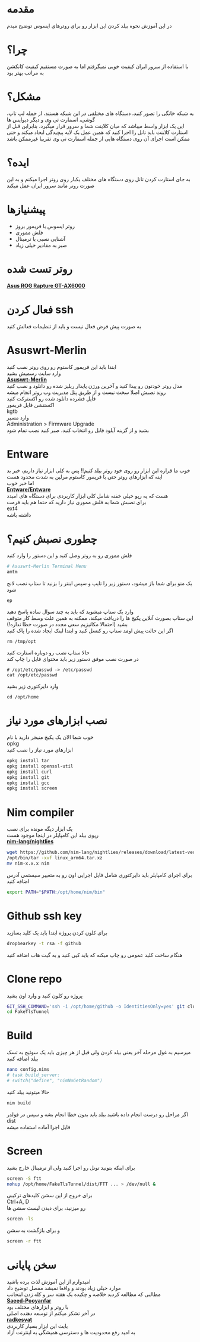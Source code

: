 # مقدمه
در این آموزش نحوه بیلد کردن این ابزار رو برای روترهای ایسوس توضیح میدم  
# چرا؟
با استفاده از سرور ایران کیفیت خوبی نمیگرفتم اما به صورت مستقیم کیفیت کانکشن به مراتب بهتر بود  
# مشکل؟
یه شبکه خانگی را تصور کنید، دستگاه های مختلفی در این شبکه هستند، از جمله لپ تاپ، گوشی، اسمارت تی وی و دیگر دیوایس ها  
این یک ابزار واسط میباشد که میان کلاینت شما و سرور قرار میگیرد، بنابراین قبل از استارت کلاینت باید تانل را اجرا کنید که همین عمل یک لایه پیچیدگی ایجاد میکند و حتی ممکن است اجرای آن روی دستگاه هایی از جمله اسمارت تی وی تقریبا غیرممکن باشد
# ایده؟
به جای استارت کردن تانل روی دستگاه های مختلف یکبار روی روتر اجرا میکنم و به این صورت روتر مانند سرور ایران عمل میکند
# پیشنیازها
- روتر ایسوس با فریمور بروز
- فلش مموری
- آشنایی نسبی با ترمینال
- صبر به مقادیر خیلی زیاد
# روتر تست شده
[**Asus ROG Rapture GT-AX6000**](https://rog.asus.com/us/networking/rog-rapture-gt-ax6000-model)
# فعال کردن ssh
به صورت پیش فرض فعال نیست و باید از تنظیمات فعالش کنید
# Asuswrt-Merlin
ابتدا باید این فریمور کاستوم رو روی روتر نصب کنید  
وارد سایت رسمیش بشید  
[**Asuswrt-Merlin**](https://www.asuswrt-merlin.net)  
مدل روتر خودتون رو پیدا کنید و آخرین ورژن پایدار ریلیز شده رو دانلود و نصب کنید  
روند نصبش اصلا سخت نیست و از طریق پنل مدیریت وب روتر انجام میشه  
فایل فشرده دانلود شده رو اکسترکت کنید  
اکستنشن فایل فریمور  
kgtb  
وارد مسیر  
Administration > Firmware Upgrade  
بشید و از گزینه آپلود فایل رو انتخاب کنید، صبر کنید نصب تمام شود
# Entware
خوب ما قراره این ابزار رو روی خود روتر بیلد کنیم!! پس به کلی ابزار نیاز داریم، خبر بد اینه که ابزارهای روتر حتی با فریمور کاستوم مرلین به شدت محدود هست  
اما خبر خوب  
[**Entware/Entware**](https://github.com/Entware/Entware)  
هست که یه رپو خیلی خفنه شامل کلی ابزار کاربردی برای دستگاه های امبدد  
برای نصبش شما به فلش مموری نیاز دارید که حتما هم باید فرمت  
ext4  
داشته باشه  
# چطوری نصبش کنیم؟
فلش مموری رو به روتر وصل کنید و این دستور را وارد کنید  
```bash
# Asuswrt-Merlin Terminal Menu
amtm
```
یک منو برای شما باز میشود، دستور زیر را تایپ و سپس اینتر را بزنید تا ستاپ نصب لانچ شود  
```
ep
```
وارد یک ستاپ میشوید که باید به چند سوال ساده پاسخ دهید  
این ستاپ بصورت آنلاین پکیج ها را دریافت میکند، ممکنه به همین علت وسط کار متوقف بشید (احتمالا مکانیزیم سعی مجدد در صورت خطا نداره!)  
اگر این حالت پیش اومد ستاپ رو کنسل کنید و ابتدا لینک ایجاد شده را پاک کنید  
```
rm /tmp/opt
```
حالا ستاپ نصب رو دوباره استارت کنید  
در صورت نصب موفق دستور زیر باید محتوای فایل را چاپ کند  
```
# /opt/etc/passwd -> /etc/passwd
cat /opt/etc/passwd
```
وارد دایرکتوری زیر بشید
```
cd /opt/home
``` 
# نصب ابزارهای مورد نیاز
خوب شما الان یک پکیج منیجر دارید با نام  
opkg  
ابزارهای مورد نیاز را نصب کنید  
```bash
opkg install tar
opkg install openssl-util
opkg install curl
opkg install git
opkg install gcc
opkg install screen
```
# Nim compiler
یک ابزار دیگه مونده برای نصب  
رپوی بیلد این کامپایلر در اینجا موجود هست  
[**nim-lang/nightlies**](https://github.com/nim-lang/nightlies/releases)  
```bash
wget https://github.com/nim-lang/nightlies/releases/download/latest-version-1-6/linux_arm64.tar.xz
/opt/bin/tar -xvf linux_arm64.tar.xz
mv nim-x.x.x nim
```
برای اجرای کامپایلر باید دایرکتوری شامل فایل اجرایی اون رو به متغییر سیستمی آدرس اضافه کنید  
```bash
export PATH="$PATH:/opt/home/nim/bin"
```
# Github ssh key
برای کلون کردن پروژه ابتدا باید یک کلید بسازید  
```bash
dropbearkey -t rsa -f github
```
هنگام ساخت کلید عمومی رو چاپ میکنه که باید کپی کنید و به گیت هاب اضافه کنید
# Clone repo
پروژه رو کلون کنید و وارد اون بشید  
```bash
GIT_SSH_COMMAND='ssh -i /opt/home/github -o IdentitiesOnly=yes' git clone git@github.com:radkesvat/FakeTlsTunnel.git
cd FakeTlsTunnel
```

# Build
میرسیم به غول مرحله آخر یعنی بیلد کردن ولی قبل از هر چیزی باید یک سوئیچ به تسک بیلد اضافه کنید  
```bash
nano config.nims
# task build_server:
# switch("define", "nimNoGetRandom")
```
حالا میتونید بیلد کنید
```bash
nim build
```
اگر مراحل رو درست انجام داده باشید بیلد باید بدون خطا انجام بشه و سپس در فولدر
dist  
فایل اجرا آماده استفاده میشه
# Screen
برای اینکه بتونید تونل رو اجرا کنید ولی از ترمینال خارج بشید  
```bash
screen -S ftt
nohup /opt/home/FakeTlsTunnel/dist/FTT ... > /dev/null &
```
برای خروج از این سشن کلیدهای ترکیبی  
Ctrl+A, D  
رو میزنید، برای دیدن لیست سشن ها
```bash
screen -ls
```
و برای بازگشت به سشن  
```bash
screen -r ftt
```
# سخن پایانی
امیدوارم از این آموزش لذت برده باشید  
موارد خیلی زیاد بودند و واقعا نمیشد مفصل توضیح داد  
مطالبی که مطالعه کردید خلاصه و چکیده یک هفته سر و کله زدن اینجانب  
[**Saeed-Pooyanfar**](http://github.com/Saeed-Pooyanfar)  
با روتر و ابزارهای مختلف بود  
در آخر تشکر میکنم از توسعه دهنده اصلی  
[**radkesvat**](https://github.com/radkesvat)  
بابت این ابزار بسیار کاربردی  
به امید رفع محدودیت ها و دسترسی همیشگی به اینترنت آزاد
